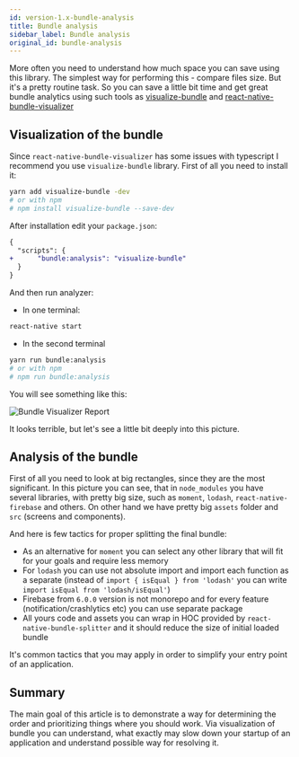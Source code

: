 ```yaml
---
id: version-1.x-bundle-analysis
title: Bundle analysis
sidebar_label: Bundle analysis
original_id: bundle-analysis
---
```


More often you need to understand how much space you can save using this library. The simplest way for performing this - compare files size. But it's a pretty routine task. So you can save a little bit time and get great bundle analytics using such tools as [visualize-bundle](https://github.com/JonnyBurger/npx-visualize-bundle) and [react-native-bundle-visualizer](https://github.com/IjzerenHein/react-native-bundle-visualizer)

## Visualization of the bundle

Since `react-native-bundle-visualizer` has some issues with typescript I recommend you use `visualize-bundle` library.
First of all you need to install it:

```bash
yarn add visualize-bundle -dev
# or with npm
# npm install visualize-bundle --save-dev
```

After installation edit your `package.json`:

```diff
{
  "scripts": {
+      "bundle:analysis": "visualize-bundle"
  }
}
```

And then run analyzer:

- In one terminal:
```bash
react-native start
```

- In the second terminal
```bash
yarn run bundle:analysis
# or with npm
# npm run bundle:analysis
```

You will see something like this:

![Bundle Visualizer Report](assets/bundle-visualizer-before.png)

It looks terrible, but let's see a little bit deeply into this picture.

## Analysis of the bundle

First of all you need to look at big rectangles, since they are the most significant. In this picture you can see, that in `node_modules` you have several libraries, with pretty big size, such as `moment`, `lodash`, `react-native-firebase` and others. On other hand we have pretty big `assets` folder and `src` (screens and components).

And here is few tactics for proper splitting the final bundle:

- As an alternative for `moment` you can select any other library that will fit for your goals and require less memory
- For `lodash` you can use not absolute import and import each function as a separate (instead of `import { isEqual } from 'lodash'` you can write `import isEqual from 'lodash/isEqual'`)
- Firebase from `6.0.0` version is not monorepo and for every feature (notification/crashlytics etc) you can use separate package
- All yours code and assets you can wrap in HOC provided by `react-native-bundle-splitter` and it should reduce the size of initial loaded bundle

It's common tactics that you may apply in order to simplify your entry point of an application.

## Summary

The main goal of this article is to demonstrate a way for determining the order and prioritizing things where you should work. Via visualization of bundle you can understand, what exactly may slow down your startup of an application and understand possible way for resolving it.
